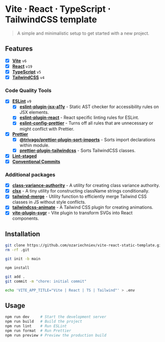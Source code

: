 # Vite ⋅ React ⋅ TypeScript ⋅ TailwindCSS template

> A simple and minimalistic setup to get started with a new project.

## Features

- [x] [**Vite**](https://vite.dev/) `v6`
- [x] [**React**](https://react.dev/) `v19`
- [x] [**TypeScript**](https://www.typescriptlang.org/) `v5`
- [x] [**TailwindCSS**](https://tailwindcss.com/) `v4`

### Code Quality Tools

- [x] [**ESLint**](https://eslint.org/) `v9`
  - [x] [**eslint-plugin-jsx-a11y**](https://www.npmjs.com/package/eslint-plugin-jsx-a11y) - Static AST checker for accessibility rules on JSX elements.
  - [x] [**eslint-plugin-react**](https://www.npmjs.com/package/eslint-plugin-react) - React specific linting rules for ESLint.
  - [x] [**eslint-config-prettier**](https://www.npmjs.com/package/eslint-config-prettier) - Turns off all rules that are unnecessary or might conflict with Prettier.
- [x] [**Prettier**](https://prettier.io/)
  - [x] [**@trivago/prettier-plugin-sort-imports**](https://www.npmjs.com/package/@trivago/prettier-plugin-sort-imports) - Sorts import declarations within module.
  - [x] [**prettier-plugin-tailwindcss**](https://www.npmjs.com/package/prettier-plugin-tailwindcss) - Sorts TailwindCSS classes.
- [x] [**Lint-staged**](https://www.npmjs.com/package/lint-staged)
- [x] [**Conventional Commits**](https://www.conventionalcommits.org/en/v1.0.0/)

### Additional packages

- [x] [**class-variance-authority**](https://www.npmjs.com/package/class-variance-authority) - A utility for creating class variance authority.
- [x] [**clsx**](https://www.npmjs.com/package/clsx) - A tiny utility for constructing className strings conditionally.
- [x] [**tailwind-merge**](https://www.npmjs.com/package/tailwind-merge) - Utility function to efficiently merge Tailwind CSS classes in JS without style conflicts.
- [x] [**tailwindcss-animate**](https://www.npmjs.com/package/tailwindcss-animate) - A Tailwind CSS plugin for creating animations.
- [x] [**vite-plugin-svgr**](https://www.npmjs.com/package/vite-plugin-svgr) - Vite plugin to transform SVGs into React components.

## Installation

```bash
git clone https://github.com/ozariechniev/vite-react-static-template.git .
rm -rf .git

git init -b main

npm install

git add .
git commit -m "chore: initial commit"

echo 'VITE_APP_TITLE="Vite | React | TS | Tailwind"' > .env
```

## Usage

```bash
npm run dev     # Start the development server
npm run build   # Build the project
npm run lint    # Run ESLint
npm run format  # Run Prettier
npm run preview # Preview the production build
```
